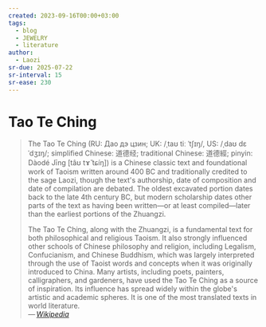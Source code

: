 ```yaml
---
created: 2023-09-16T00:00+03:00
tags:
  - blog
  - JEWELRY
  - literature
author:
  - Laozi
sr-due: 2025-07-22
sr-interval: 15
sr-ease: 230
---
```


# Tao Te Ching

> The Tao Te Ching (RU: Дао дэ цзин; UK: /ˌtaʊ tiː ˈtʃɪŋ/, US: /ˌdaʊ dɛ ˈdʒɪŋ/; simplified Chinese: 道德经; traditional Chinese: 道德經; pinyin: Dàodé Jīng [tâʊ tɤ̌ tɕíŋ]) is a Chinese classic text and foundational work of Taoism written around 400 BC and traditionally credited to the sage Laozi, though the text's authorship, date of composition and date of compilation are debated. The oldest excavated portion dates back to the late 4th century BC, but modern scholarship dates other parts of the text as having been written—or at least compiled—later than the earliest portions of the Zhuangzi.
>
> The Tao Te Ching, along with the Zhuangzi, is a fundamental text for both philosophical and religious Taoism. It also strongly influenced other schools of Chinese philosophy and religion, including Legalism, Confucianism, and Chinese Buddhism, which was largely interpreted through the use of Taoist words and concepts when it was originally introduced to China. Many artists, including poets, painters, calligraphers, and gardeners, have used the Tao Te Ching as a source of inspiration. Its influence has spread widely within the globe's artistic and academic spheres. It is one of the most translated texts in world literature.\
> — <cite>[Wikipedia](https://en.wikipedia.org/wiki/Tao_Te_Ching)</cite>
